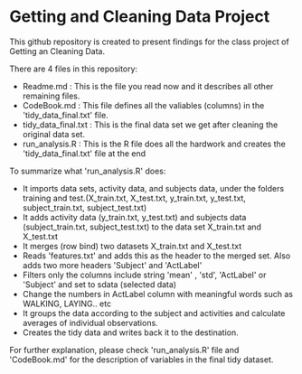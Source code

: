 Getting and Cleaning Data Project 
==================

This github repository is created to present findings for the class project of Getting an Cleaning Data. 

There are 4 files in this repository:

- Readme.md : This is the file you read now and it describes all other remaining files.
- CodeBook.md : This file defines all the valiables (columns) in the 'tidy_data_final.txt' file.
- tidy_data_final.txt : This is the final data set we get after cleaning the original data set.
- run_analysis.R : This is the R file does all the hardwork and creates the 'tidy_data_final.txt' file at the end


To summarize what 'run_analysis.R' does:


- It imports data sets, activity data, and subjects data, under the folders training and test.(X_train.txt, X_test.txt, y_train.txt, y_test.txt, subject_train.txt, subject_test.txt)
- It adds activity data (y_train.txt, y_test.txt) and subjects data (subject_train.txt, subject_test.txt) to the data set X_train.txt and X_test.txt
- It merges (row bind) two datasets X_train.txt and X_test.txt
- Reads 'features.txt' and adds this as the header to the merged set. Also adds two more headers 'Subject' and 'ActLabel'
- Filters only the columns include string 'mean' , 'std', 'ActLabel' or 'Subject'  and set to sdata (selected data)
- Change the numbers in ActLabel column with meaningful words such as WALKING, LAYING.. etc
- It groups the data according to the subject and activities and calculate averages of individual observations.
- Creates the tidy data and writes back it to the destination.

For further explanation, please check 'run_analysis.R' file and 'CodeBook.md' for the description of variables in the final tidy dataset. 
